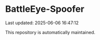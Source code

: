 # BattleEye-Spoofer

Last updated: 2025-06-06 16:47:12

This repository is automatically maintained.
